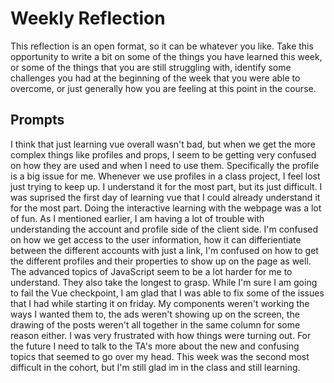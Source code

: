 # Weekly Reflection
This reflection is an open format, so it can be whatever you like. Take this opportunity to write a bit on some of the things you have learned this week, or some of the things that you are still struggling with, identify some challenges you had at the beginning of the week that you were able to overcome, or just generally how you are feeling at this point in the course.

## Prompts
I think that just learning vue overall wasn't bad, but when we get the more complex things like profiles and props, I seem to be getting very confused on how they are used and when I need to use them. Specifically the profile is a big issue for me. Whenever we use profiles in a class project, I feel lost just trying to keep up. I understand it for the most part, but its just difficult. I was suprised the first day of learning vue that I could already understand it for the most part. Doing the interactive learning with the webpage was a lot of fun. As I mentioned earlier, I am having a lot of trouble with understanding the account and profile side of the client side. I'm confused on how we get access to the user information, how it can differientiate between the different accounts with just a link, I'm confused on how to get the different profiles and their properties to show up on the page as well. The advanced topics of JavaScript seem to be a lot harder for me to understand. They also take the longest to grasp. While I'm sure I am going to fail the Vue checkpoint, I am glad that I was able to fix some of the issues that I had while starting it on friday. My components weren't working the ways I wanted them to, the ads weren't showing up on the screen, the drawing of the posts weren't all together in the same column for some reason either. I was very frustrated with how things were turning out. For the future I need to talk to the TA's more about the new and confusing topics that seemed to go over my head. This week was the second most difficult in the cohort, but I'm still glad im in the class and still learning. 